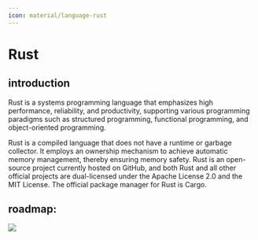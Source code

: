 ```yaml
---
icon: material/language-rust
---
```


# Rust

## introduction

Rust is a systems programming language that emphasizes high performance, reliability, and productivity, supporting various programming paradigms such as structured programming, functional programming, and object-oriented programming. 

Rust is a compiled language that does not have a runtime or garbage collector. It employs an ownership mechanism to achieve automatic memory management, thereby ensuring memory safety. Rust is an open-source project currently hosted on GitHub, and both Rust and all other official projects are dual-licensed under the Apache License 2.0 and the MIT License. The official package manager for Rust is Cargo.

## roadmap:
![](../img/RustRoadmap.jpg)
